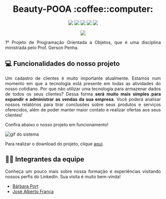 <html>
  <h1 align="center">Beauty-POOA :coffee::computer:</h1>
  <p align="center">
    <img src="https://img.shields.io/badge/HTML5-E34F26?style=for-the-badge&logo=html5&logoColor=white">
    <img src="https://img.shields.io/badge/Bootstrap-563D7C?style=for-the-badge&logo=bootstrap&logoColor=white">
    <img src="https://img.shields.io/badge/Java-ED8B00?style=for-the-badge&logo=java&logoColor=white">
    <img src="https://img.shields.io/badge/Spring-6DB33F?style=for-the-badge&logo=spring&logoColor=white">
    <img src="https://img.shields.io/badge/MySQL-00000F?style=for-the-badge&logo=mysql&logoColor=white">
  </p>
  <p align="center">
    <img src="https://ForTheBadge.com/images/badges/built-with-love.svg">
  </p>

<p align="justify">1º Projeto de Programação Orientada a Objetos, que é uma disciplina ministrada pelo Prof. Gerson Penha.</p>

## :computer: Funcionalidades do nosso projeto
<p align="justify">Um cadastro de clientes é muito importante atualmente. Estamos num momento em que a tecnologia está presente em todas as atividades do nosso cotidiano. Por que não utilizar uma tecnologia para armazenar dados de todos os seus clientes? Dessa forma <b>será muito mais simples para expandir e administrar as vendas da sua empresa</b>. Você poderá analisar nossos relatórios para tirar conclusões sobre seus produtos e serviços oferecidos, além de poder manter maior contato e realizar ofertas aos seus clientes!</p>

Confira abaixo o nosso projeto em funcionamento!

![gif do sistema](Video/Beauty_POAA.gif)
<p align="justify">Para realizar o download do projeto, clique <a href="https://github.com/barbaraport/Beauty-POOA/releases/tag/v-beauty-pooa-l1.0.0.1">aqui</a>.</p>

## :girl::boy: Integrantes da equipe
<p align="justify">Conheça um pouco mais sobre nossa formação e experiências visitando nossos perfis do LinkedIn. Sua visita é muito bem-vinda!</p>

* [Bárbara Port](https://www.linkedin.com/in/b%C3%A1rbara-port-402158198/)
* [José Alberto França](https://www.linkedin.com/in/jos%C3%A9-alberto-martins-de-fran%C3%A7a-041506170/)
</html>
